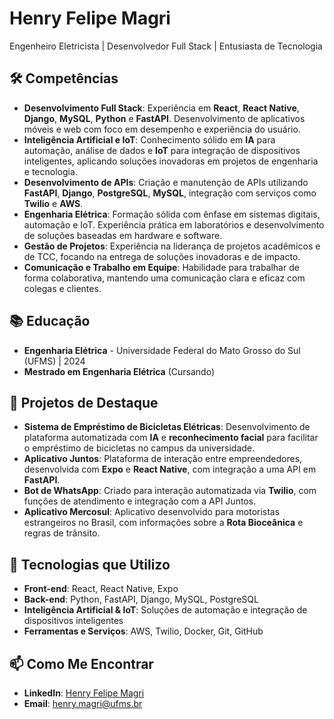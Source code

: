 # Henry Felipe Magri

Engenheiro Eletricista | Desenvolvedor Full Stack | Entusiasta de Tecnologia

## 🛠️ Competências

- **Desenvolvimento Full Stack**: Experiência em **React**, **React Native**, **Django**, **MySQL**, **Python** e **FastAPI**. Desenvolvimento de aplicativos móveis e web com foco em desempenho e experiência do usuário.
- **Inteligência Artificial e IoT**: Conhecimento sólido em **IA** para automação, análise de dados e **IoT** para integração de dispositivos inteligentes, aplicando soluções inovadoras em projetos de engenharia e tecnologia.
- **Desenvolvimento de APIs**: Criação e manutenção de APIs utilizando **FastAPI**, **Django**, **PostgreSQL**, **MySQL**, integração com serviços como **Twilio** e **AWS**.
- **Engenharia Elétrica**: Formação sólida com ênfase em sistemas digitais, automação e IoT. Experiência prática em laboratórios e desenvolvimento de soluções baseadas em hardware e software.
- **Gestão de Projetos**: Experiência na liderança de projetos acadêmicos e de TCC, focando na entrega de soluções inovadoras e de impacto.
- **Comunicação e Trabalho em Equipe**: Habilidade para trabalhar de forma colaborativa, mantendo uma comunicação clara e eficaz com colegas e clientes.

## 📚 Educação

- **Engenharia Elétrica** - Universidade Federal do Mato Grosso do Sul (UFMS) | 2024
- **Mestrado em Engenharia Elétrica** (Cursando)

## 📍 Projetos de Destaque

- **Sistema de Empréstimo de Bicicletas Elétricas**: Desenvolvimento de plataforma automatizada com **IA** e **reconhecimento facial** para facilitar o empréstimo de bicicletas no campus da universidade.
- **Aplicativo Juntos**: Plataforma de interação entre empreendedores, desenvolvida com **Expo** e **React Native**, com integração a uma API em **FastAPI**.
- **Bot de WhatsApp**: Criado para interação automatizada via **Twilio**, com funções de atendimento e integração com a API Juntos.
- **Aplicativo Mercosul**: Aplicativo desenvolvido para motoristas estrangeiros no Brasil, com informações sobre a **Rota Bioceânica** e regras de trânsito.

## 🚀 Tecnologias que Utilizo

- **Front-end**: React, React Native, Expo
- **Back-end**: Python, FastAPI, Django, MySQL, PostgreSQL
- **Inteligência Artificial & IoT**: Soluções de automação e integração de dispositivos inteligentes
- **Ferramentas e Serviços**: AWS, Twilio, Docker, Git, GitHub

## 📫 Como Me Encontrar

- **LinkedIn**: [Henry Felipe Magri]([https://www.linkedin.com/in/henry-felipe-magri](https://www.linkedin.com/in/henry-magri-7a40a52a1/))
- **Email**: henry.magri@ufms.br
